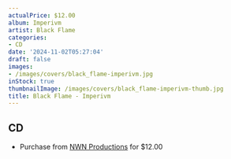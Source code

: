 ```yaml
---
actualPrice: $12.00
album: Imperivm
artist: Black Flame
categories:
- CD
date: '2024-11-02T05:27:04'
draft: false
images:
- /images/covers/black_flame-imperivm.jpg
inStock: true
thumbnailImage: /images/covers/black_flame-imperivm-thumb.jpg
title: Black Flame - Imperivm
---
```


## CD
* Purchase from [NWN Productions](http://shop.nwnprod.com/index.php?route=product/product&path=93&product_id=19912&sort=pd.name&order=ASC) for $12.00
